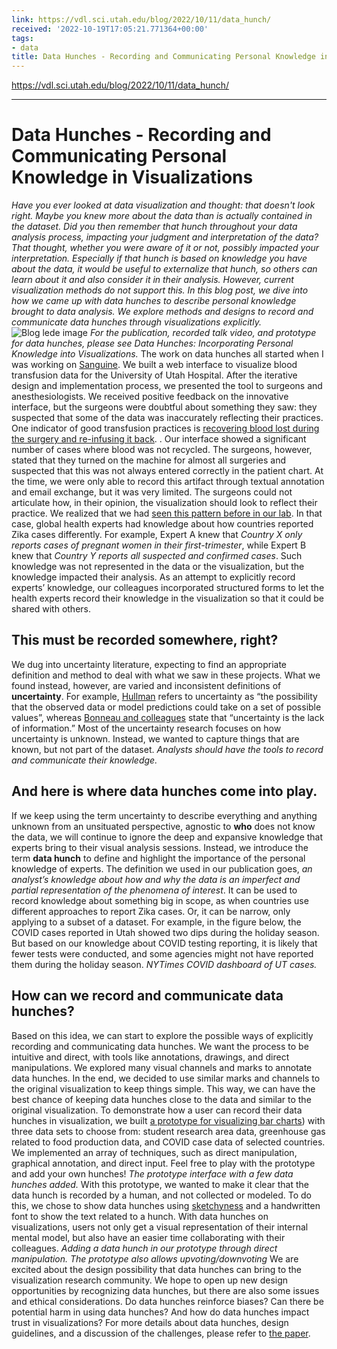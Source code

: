 ```yaml
---
link: https://vdl.sci.utah.edu/blog/2022/10/11/data_hunch/
received: '2022-10-19T17:05:21.771364+00:00'
tags:
- data
title: Data Hunches - Recording and Communicating Personal Knowledge in Visualizations
---
```

https://vdl.sci.utah.edu/blog/2022/10/11/data_hunch/
___
# Data Hunches - Recording and Communicating Personal Knowledge in Visualizations
*Have you ever looked at data visualization and thought: that doesn't look right. Maybe you knew more about the data than is actually contained in the dataset. Did you then remember that hunch throughout your data analysis process, impacting your judgment and interpretation of the data? That thought, whether you were aware of it or not, possibly impacted your interpretation. Especially if that hunch is based on knowledge you have about the data, it would be useful to externalize that hunch, so others can learn about it and also consider it in their analysis. However, current visualization methods do not support this. In this blog post, we dive into how we came up with data hunches to describe personal knowledge brought to data analysis. We explore methods and designs to record and communicate data hunches through visualizations explicitly.*
![ Blog lede image](/assets/images/publications/2022_vis_data_hunches_teaser.png)
*For the publication, recorded talk video, and prototype for data hunches, please see Data Hunches: Incorporating Personal Knowledge into Visualizations.*
The work on data hunches all started when I was working on
[Sanguine](/publications/2021_ivi_sanguine). We built a web interface to visualize blood transfusion data for the University of Utah Hospital. After the iterative design and implementation process, we presented the tool to surgeons and anesthesiologists. We received positive feedback on the innovative interface, but the surgeons were doubtful about something they saw: they suspected that some of the data was inaccurately reflecting their practices. One indicator of good transfusion practices is [recovering blood lost during the surgery and re-infusing it back](https://en.wikipedia.org/wiki/Intraoperative_blood_salvage). . Our interface showed a significant number of cases where blood was not recycled. The surgeons, however, stated that they turned on the machine for almost all surgeries and suspected that this was not always entered correctly in the patient chart. At the time, we were only able to record this artifact through textual annotation and email exchange, but it was very limited. The surgeons could not articulate how, in their opinion, the visualization should look to reflect their practice.
We realized that we had
[seen this pattern before in our lab](/publications/2018_infovis_ie-framework). In that case, global health experts had knowledge about how countries reported Zika cases differently. For example, Expert A knew that *Country X only reports cases of pregnant women in their first-trimester*, while Expert B knew that *Country Y reports all suspected and confirmed cases*. Such knowledge was not represented in the data or the visualization, but the knowledge impacted their analysis. As an attempt to explicitly record experts’ knowledge, our colleagues incorporated structured forms to let the health experts record their knowledge in the visualization so that it could be shared with others.
## This must be recorded somewhere, right?
We dug into uncertainty literature, expecting to find an appropriate definition and method to deal with what we saw in these projects. What we found instead, however, are varied and inconsistent definitions of
**uncertainty**. For example, [Hullman](https://ieeexplore.ieee.org/document/8805422) refers to uncertainty as “the possibility that the observed data or model predictions could take on a set of possible values”, whereas [Bonneau and colleagues](https://link.springer.com/chapter/10.1007/978-1-4471-6497-5_1) state that “uncertainty is the lack of information.” Most of the uncertainty research focuses on how uncertainty is unknown. Instead, we wanted to capture things that are known, but not part of the dataset. *Analysts should have the tools to record and communicate their knowledge.*
## And here is where data hunches come into play.
If we keep using the term uncertainty to describe everything and anything unknown from an unsituated perspective, agnostic to
**who** does not know the data, we will continue to ignore the deep and expansive knowledge that experts bring to their visual analysis sessions. Instead, we introduce the term **data hunch** to define and highlight the importance of the personal knowledge of experts. The definition we used in our publication goes, *an analyst’s knowledge about how and why the data is an imperfect and partial representation of the phenomena of interest*. It can be used to record knowledge about something big in scope, as when countries use different approaches to report Zika cases. Or, it can be narrow, only applying to a subset of a dataset. For example, in the figure below, the COVID cases reported in Utah showed two dips during the holiday season. But based on our knowledge about COVID testing reporting, it is likely that fewer tests were conducted, and some agencies might not have reported them during the holiday season. *NYTimes COVID dashboard of UT cases.*
## How can we record and communicate data hunches?
Based on this idea, we can start to explore the possible ways of explicitly recording and communicating data hunches. We want the process to be intuitive and direct, with tools like annotations, drawings, and direct manipulations. We explored many visual channels and marks to annotate data hunches. In the end, we decided to use similar marks and channels to the original visualization to keep things simple. This way, we can have the best chance of keeping data hunches close to the data and similar to the original visualization.
To demonstrate how a user can record their data hunches in visualization, we built
[a prototype for visualizing bar charts](/data-hunch)) with three data sets to choose from: student research area data, greenhouse gas related to food production data, and COVID case data of selected countries. We implemented an array of techniques, such as direct manipulation, graphical annotation, and direct input. Feel free to play with the prototype and add your own hunches! *The prototype interface with a few data hunches added.*
With this prototype, we wanted to make it clear that the data hunch is recorded by a human, and not collected or modeled. To do this, we chose to show data hunches using
[sketchyness](https://roughjs.com/) and a handwritten font to show the text related to a hunch. With data hunches on visualizations, users not only get a visual representation of their internal mental model, but also have an easier time collaborating with their colleagues. *Adding a data hunch in our prototype through direct manipulation. The prototype also allows upvoting/downvoting*
We are excited about the design possibility that data hunches can bring to the visualization research community. We hope to open up new design opportunities by recognizing data hunches, but there are also some issues and ethical considerations. Do data hunches reinforce biases? Can there be potential harm in using data hunches? And how do data hunches impact trust in visualizations? For more details about data hunches, design guidelines, and a discussion of the challenges, please refer to
[the paper](/publications/2022_vis_data_hunches/).